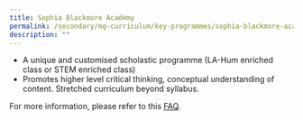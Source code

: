 ```yaml
---
title: Sophia Blackmore Academy
permalink: /secondary/mg-curriculum/key-programmes/sophia-blackmore-academy/
description: ""
---
```

*   A unique and customised scholastic programme (LA-Hum enriched class or STEM enriched class)
*   Promotes higher level critical thinking, conceptual understanding of content. Stretched curriculum beyond syllabus.

  

For more information, please refer to this [FAQ](https://www.mgsopenhouse.com/faq).